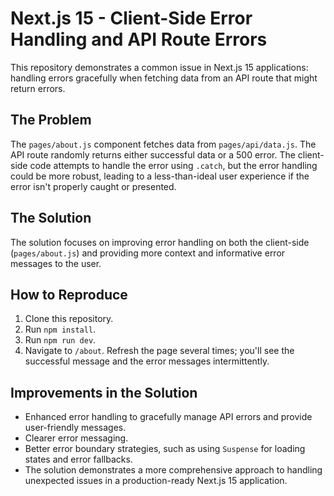 # Next.js 15 - Client-Side Error Handling and API Route Errors

This repository demonstrates a common issue in Next.js 15 applications: handling errors gracefully when fetching data from an API route that might return errors.

## The Problem

The `pages/about.js` component fetches data from `pages/api/data.js`. The API route randomly returns either successful data or a 500 error. The client-side code attempts to handle the error using `.catch`, but the error handling could be more robust, leading to a less-than-ideal user experience if the error isn't properly caught or presented.

## The Solution

The solution focuses on improving error handling on both the client-side (`pages/about.js`) and providing more context and informative error messages to the user.

## How to Reproduce

1. Clone this repository.
2. Run `npm install`.
3. Run `npm run dev`.
4. Navigate to `/about`.  Refresh the page several times; you'll see the successful message and the error messages intermittently.

## Improvements in the Solution

- Enhanced error handling to gracefully manage API errors and provide user-friendly messages.
- Clearer error messaging.
- Better error boundary strategies, such as using `Suspense` for loading states and error fallbacks.
- The solution demonstrates a more comprehensive approach to handling unexpected issues in a production-ready Next.js 15 application.